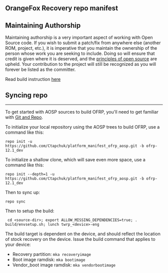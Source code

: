 ## OrangeFox Recovery repo manifest

## Maintaining Authorship ##
Maintaining authorship is a very important aspect of working with Open Source code. If you wish to submit a patch/fix
from anywhere else (another ROM, project, etc.), it is imperative that you maintain the ownership of the person whose
work you are seeking to include. Doing so will ensure that credit is given where it is deserved, and
the [principles of open source](http://opensource.org/docs/osd)
are upheld. Your contribution to the project will still be recognized as you will forever be listed as the committer.

Read build instruction [here](https://wiki.orangefox.tech/en/dev/building)

## Syncing repo ##
---------------

To get started with AOSP sources to build OFRP, you'll need to get familiar
with [Git and Repo](https://source.android.com/source/using-repo.html).

To initialize your local repository using the AOSP trees to build OFRP, use a command like this:

    repo init -u https://github.com/Ctapchuk/platform_manifest_ofrp_aosp.git -b ofrp-12.1_dev

To initialize a shallow clone, which will save even more space, use a command like this:

    repo init --depth=1 -u https://github.com/Ctapchuk/platform_manifest_ofrp_aosp.git -b ofrp-12.1_dev

Then to sync up:

    repo sync

Then to setup the build:

     cd <source-dir>; export ALLOW_MISSING_DEPENDENCIES=true; . build/envsetup.sh; lunch twrp_<device>-eng

The build target is dependent on the device, and should reflect the location of stock recovery on the device. Issue the build command that applies to your device:
- Recovery partition: `mka recoveryimage`
- Boot image ramdisk: `mka bootimage`
- Vendor_boot image ramdisk: `mka vendorbootimage`
